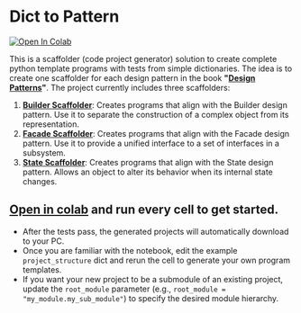 # Dict to Pattern

[![Open In Colab](https://colab.research.google.com/assets/colab-badge.svg)](https://colab.research.google.com/github/genarominetto/dict_to_pattern/blob/main/main.ipynb)

This is a scaffolder (code project generator) solution to create complete python template programs with tests from simple dictionaries. The idea is to create one scaffolder for each design pattern in the book **"[Design Patterns](https://en.wikipedia.org/wiki/Design_Patterns)"**. The project currently includes three scaffolders:

1. [**Builder Scaffolder**](scaffolders/builder/): Creates programs that align with the Builder design pattern. Use it to separate the construction of a complex object from its representation.
2. [**Facade Scaffolder**](scaffolders/facade/): Creates programs that align with the Facade design pattern. Use it to provide a unified interface to a set of interfaces in a subsystem.
3. [**State Scaffolder**](scaffolders/state/): Creates programs that align with the State design pattern. Allows an object to alter its behavior when its internal state changes.

## [Open in colab](https://colab.research.google.com/github/genarominetto/dict_to_pattern/blob/main/main.ipynb) and run every cell to get started.

- After the tests pass, the generated projects will automatically download to your PC.  
- Once you are familiar with the notebook, edit the example `project_structure` dict and rerun the cell to generate your own program templates.  
- If you want your new project to be a submodule of an existing project, update the `root_module` parameter (e.g., `root_module = "my_module.my_sub_module"`) to specify the desired module hierarchy.





